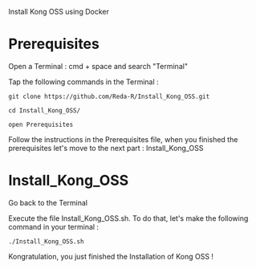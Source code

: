 Install Kong OSS using Docker

# Prerequisites

Open a Terminal : cmd + space and search "Terminal"

Tap the following commands in the Terminal :

    git clone https://github.com/Reda-R/Install_Kong_OSS.git

    cd Install_Kong_OSS/

    open Prerequisites

Follow the instructions in the Prerequisites file, when you finished the prerequisites let's move to the next part : Install_Kong_OSS

# Install_Kong_OSS

Go back to the Terminal

Execute the file Install_Kong_OSS.sh.
To do that, let's make the following command in your terminal :
    
    ./Install_Kong_OSS.sh

Kongratulation, you just finished the Installation of Kong OSS !